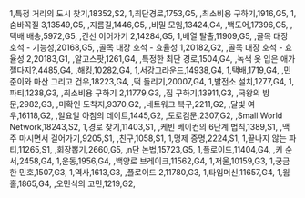 1,특정 거리의 도시 찾기,18352,S2,
1,최단경로,1753,G5,
,최소비용 구하기,1916,G5,
1,숨바꼭질 3,13549,G5,
,지름길,1446,G5,
,비밀 모임,13424,G4,
,백도어,17396,G5,
,택배 배송,5972,G5,
,간선 이어가기 2,14284,G5,
1,배열 탈출,11909,G5,
,골목 대장 호석 - 기능성,20168,G5,
,골목 대장 호석 - 효율성 1,20182,G2,
,골목 대장 호석 - 효율성 2,20183,G1,
,알고스팟,1261,G4,
,특정한 최단 경로,1504,G4,
,녹색 옷 입은 애가 젤다지?,4485,G4,
,해킹,10282,G4,
1,서강그라운드,14938,G4,
1,택배,1719,G4,
,민준이와 마산 그리고 건우,18223,G4,
,떡 돌리기,20007,G4,
1,발전소 설치,1277,G4,
1,파티,1238,G3,
,최소비용 구하기 2,11779,G3,
,집 구하기,13911,G3,
,국왕의 방문,2982,G3,
,미확인 도착지,9370,G2,
,네트워크 복구,2211,G2,
,달빛 여우,16118,G2,
,일요일 아침의 데이트,1445,G2,
,도로검문,2307,G2,
,Small World Network,18243,S2,
1,경로 찾기,11403,S1,
,케빈 베이컨의 6단계 법칙,1389,S1,
,맥주 마시면서 걸어가기,9205,S1,
,친구,1058,S1,
1,명제 증명,2224,S1,
1,끝나지 않는 파티,11265,S1,
,회장뽑기,2660,G5,
,n단 논법,15723,G5,
1,플로이드,11404,G4,
,키 순서,2458,G4,
1,운동,1956,G4,
,백양로 브레이크,11562,G4,
1,저울,10159,G3,
1,궁금한 민호,1507,G3,
1,역사,1613,G3,
,플로이드 2,11780,G3,
1,타임머신,11657,G4,
1,웜홀,1865,G4,
,오민식의 고민,1219,G2,
